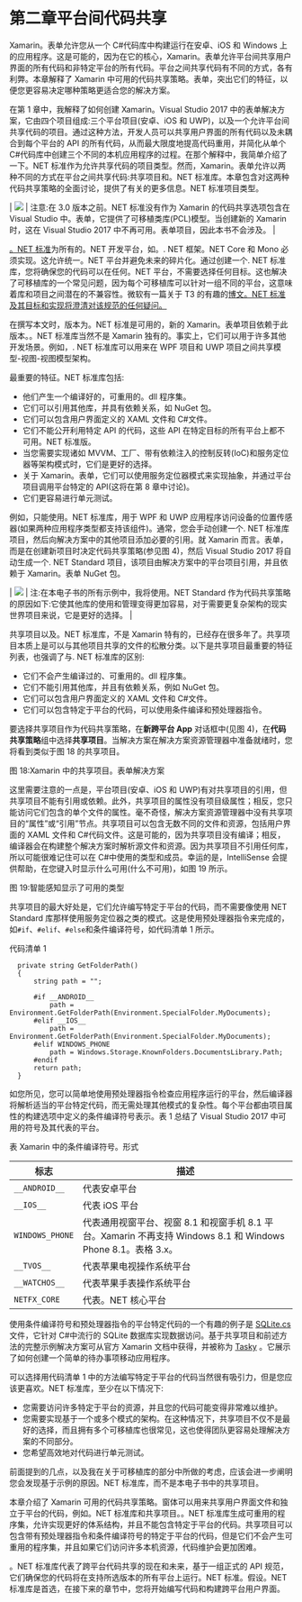 # 第二章平台间代码共享

Xamarin。表单允许您从一个 C#代码库中构建运行在安卓、iOS 和 Windows 上的应用程序。这是可能的，因为在它的核心，Xamarin。表单允许平台间共享用户界面的所有代码和非特定平台的所有代码。平台之间共享代码有不同的方式，各有利弊。本章解释了 Xamarin 中可用的代码共享策略。表单，突出它们的特征，以便您更容易决定哪种策略更适合您的解决方案。

在第 1 章中，我解释了如何创建 Xamarin。Visual Studio 2017 中的表单解决方案，它由四个项目组成:三个平台项目(安卓、iOS 和 UWP)，以及一个允许平台间共享代码的项目。通过这种方法，开发人员可以共享用户界面的所有代码以及未耦合到每个平台的 API 的所有代码，从而最大限度地提高代码重用，并简化从单个 C#代码库中创建三个不同的本机应用程序的过程。在那个解释中，我简单介绍了一下。NET 标准作为允许共享代码的项目类型。然而，Xamarin。表单允许以两种不同的方式在平台之间共享代码:共享项目和。NET 标准库。本章包含对这两种代码共享策略的全面讨论，提供了有关的更多信息。NET 标准项目类型。

| ![](../Images/tip.png) | 注意:在 3.0 版本之前。NET 标准没有作为 Xamarin 的代码共享选项包含在 Visual Studio 中。表单，它提供了可移植类库(PCL)模型。当创建新的 Xamarin 时，这在 Visual Studio 2017 中不再可用。表单项目，因此本书不会涉及。 |

[。NET 标准](https://docs.microsoft.com/en-us/dotnet/standard/net-standard)为所有的。NET 开发平台，如。. NET 框架。NET Core 和 Mono 必须实现。这允许统一。NET 平台并避免未来的碎片化。通过创建一个. NET 标准库，您将确保您的代码可以在任何。NET 平台，不需要选择任何目标。这也解决了可移植库的一个常见问题，因为每个可移植库可以针对一组不同的平台，这意味着库和项目之间潜在的不兼容性。微软有一篇关于 T3 的有趣的[博文。NET 标准及其目标和实现将澄清对该规范的任何疑问。](https://blogs.msdn.microsoft.com/dotnet/2016/09/26/introducing-net-standard/)

在撰写本文时，版本为。NET 标准是可用的，新的 Xamarin。表单项目依赖于此版本。。NET 标准库当然不是 Xamarin 独有的。事实上，它们可以用于许多其他开发场景。例如，. NET 标准库可以用来在 WPF 项目和 UWP 项目之间共享模型-视图-视图模型架构。

最重要的特征。NET 标准库包括:

*   他们产生一个编译好的，可重用的。dll 程序集。
*   它们可以引用其他库，并具有依赖关系，如 NuGet 包。
*   它们可以包含用户界面定义的 XAML 文件和 C#文件。
*   它们不能公开利用特定 API 的代码，这些 API 在特定目标的所有平台上都不可用。NET 标准版。
*   当您需要实现诸如 MVVM、工厂、带有依赖注入的控制反转(IoC)和服务定位器等架构模式时，它们是更好的选择。
*   关于 Xamarin。表单，它们可以使用服务定位器模式来实现抽象，并通过平台项目调用平台特定的 API(这将在第 8 章中讨论)。
*   它们更容易进行单元测试。

例如，只能使用。NET 标准库，用于 WPF 和 UWP 应用程序访问设备的位置传感器(如果两种应用程序类型都支持该组件)。通常，您会手动创建一个. NET 标准库项目，然后向解决方案中的其他项目添加必要的引用。就 Xamarin 而言。表单，而是在创建新项目时决定代码共享策略(参见图 4)，然后 Visual Studio 2017 将自动生成一个. NET Standard 项目，该项目由解决方案中的平台项目引用，并且依赖于 Xamarin。表单 NuGet 包。

| ![](../Images/note.png) | 注:在本电子书的所有示例中，我将使用。NET Standard 作为代码共享策略的原因如下:它使其他库的使用和管理变得更加容易，对于需要更复杂架构的现实世界项目来说，它是更好的选择。 |

共享项目以及。NET 标准库，不是 Xamarin 特有的，已经存在很多年了。共享项目本质上是可以与其他项目共享的文件的松散分类。以下是共享项目最重要的特征列表，也强调了与. NET 标准库的区别:

*   它们不会产生编译过的、可重用的。dll 程序集。
*   它们不能引用其他库，并且有依赖关系，例如 NuGet 包。
*   它们可以包含用户界面定义的 XAML 文件和 C#文件。
*   它们可以包含特定于平台的代码，可以使用条件编译和预处理器指令。

要选择共享项目作为代码共享策略，在**新跨平台 App** 对话框中(见图 4)，在**代码共享策略**组中选择**共享项目**。当解决方案在解决方案资源管理器中准备就绪时，您将看到类似于图 18 的共享项目。

图 18:Xamarin 中的共享项目。表单解决方案

这里需要注意的一点是，平台项目(安卓、iOS 和 UWP)有对共享项目的引用，但共享项目不能有引用或依赖。此外，共享项目的属性没有项目级属性；相反，您只能访问它们包含的单个文件的属性。毫不奇怪，解决方案资源管理器中没有共享项目的“属性”或“引用”节点。共享项目可以包含无数不同的文件和资源，包括用户界面的 XAML 文件和 C#代码文件。这是可能的，因为共享项目没有编译；相反，编译器会在构建整个解决方案时解析源文件和资源。因为共享项目不引用任何库，所以可能很难记住可以在 C#中使用的类型和成员。幸运的是，IntelliSense 会提供帮助，在您键入时显示什么可用(什么不可用)，如图 19 所示。

图 19:智能感知显示了可用的类型

共享项目的最大好处是，它们允许编写特定于平台的代码，而不需要像使用 NET Standard 库那样使用服务定位器之类的模式。这是使用预处理器指令来完成的，如`#if`、`#elif`、`#else`和条件编译符号，如代码清单 1 所示。

代码清单 1

```
  private string GetFolderPath()
  {
      string path = "";

      #if __ANDROID__
          path = Environment.GetFolderPath(Environment.SpecialFolder.MyDocuments);  
      #elif __IOS__
          path = Environment.GetFolderPath(Environment.SpecialFolder.MyDocuments);
      #elif WINDOWS_PHONE
          path = Windows.Storage.KnownFolders.DocumentsLibrary.Path;
      #endif
      return path;
  }

```

如您所见，您可以简单地使用预处理器指令检查应用程序运行的平台，然后编译器将解析适当的平台特定代码，而无需处理其他模式的复杂性。每个平台都由项目属性的构建选项中定义的条件编译符号表示。表 1 总结了 Visual Studio 2017 中可用的符号及其代表的平台。

表 Xamarin 中的条件编译符号。形式

| 标志 | 描述 |
| --- | --- |
| `__ANDROID__` | 代表安卓平台 |
| `__IOS__` | 代表 iOS 平台 |
| `WINDOWS_PHONE` | 代表通用视窗平台、视窗 8.1 和视窗手机 8.1 平台。Xamarin 不再支持 Windows 8.1 和 Windows Phone 8.1。表格 3.x。 |
| `__TVOS__` | 代表苹果电视操作系统平台 |
| `__WATCHOS__` | 代表苹果手表操作系统平台 |
| `NETFX_CORE` | 代表。NET 核心平台 |

使用条件编译符号和预处理器指令的平台特定代码的一个有趣的例子是 [SQLite.cs](https://github.com/praeclarum/sqlite-net/blob/master/src/SQLite.cs) 文件，它针对 C#中流行的 SQLite 数据库实现数据访问。基于共享项目和前述方法的完整示例解决方案可从官方 Xamarin 文档中获得，并被称为 [Tasky](https://github.com/xamarin/mobile-samples/tree/master/Tasky) 。它展示了如何创建一个简单的待办事项移动应用程序。

可以选择用代码清单 1 中的方法编写特定于平台的代码当然很有吸引力，但是您应该更喜欢。NET 标准库，至少在以下情况下:

*   您需要访问许多特定于平台的资源，并且您的代码可能变得非常难以维护。
*   您需要实现基于一个或多个模式的架构。在这种情况下，共享项目不仅不是最好的选择，而且拥有多个可移植库也很常见，这也使得团队更容易处理解决方案的不同部分。
*   您希望高效地对代码进行单元测试。

前面提到的几点，以及我在关于可移植库的部分中所做的考虑，应该会进一步阐明您会发现基于示例的原因。NET 标准库，而不是本电子书中的共享项目。

本章介绍了 Xamarin 可用的代码共享策略。窗体可以用来共享用户界面文件和独立于平台的代码，例如。NET 标准库和共享项目。。NET 标准库生成可重用的程序集，允许实现更好的体系结构，并且不能包含特定于平台的代码。共享项目可以包含带有预处理器指令和条件编译符号的特定于平台的代码，但是它们不会产生可重用的程序集，并且如果它们访问许多本机资源，代码维护会更加困难。

。NET 标准库代表了跨平台代码共享的现在和未来，基于一组正式的 API 规范，它们确保您的代码将在支持所选版本的所有平台上运行。NET 标准。假设。NET 标准库是首选，在接下来的章节中，您将开始编写代码和构建跨平台用户界面。